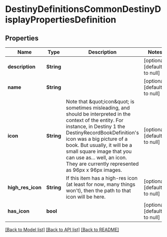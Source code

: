 # DestinyDefinitionsCommonDestinyDisplayPropertiesDefinition

## Properties
Name | Type | Description | Notes
------------ | ------------- | ------------- | -------------
**description** | **String** |  | [optional] [default to null]
**name** | **String** |  | [optional] [default to null]
**icon** | **String** | Note that \&quot;icon\&quot; is sometimes misleading, and should be interpreted in the context of the entity. For instance, in Destiny 1 the DestinyRecordBookDefinition&#39;s icon was a big picture of a book.  But usually, it will be a small square image that you can use as... well, an icon.  They are currently represented as 96px x 96px images. | [optional] [default to null]
**high_res_icon** | **String** | If this item has a high-res icon (at least for now, many things won&#39;t), then the path to that icon will be here. | [optional] [default to null]
**has_icon** | **bool** |  | [optional] [default to null]

[[Back to Model list]](../README.md#documentation-for-models) [[Back to API list]](../README.md#documentation-for-api-endpoints) [[Back to README]](../README.md)


